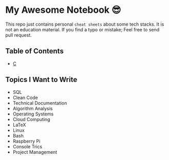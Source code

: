 
# My Awesome Notebook 😎

This repo just contains personal `cheat sheets` about some tech stacks. It is not an education material. If you find a typo or mistake; Feel free to send pull request.

## Table of Contents

- [C](https://github.com/ridvanaltun/my-awesome-notebook/tree/master/C)

## Topics I Want to Write

- SQL
- Clean Code
- Technical Documentation
- Algorithm Analysis
- Operating Systems
- Cloud Computing
- LaTeX
- Linux
- Bash
- Raspberry Pi
- Console Trics
- Project Management